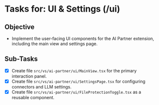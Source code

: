 # Tasks for: UI & Settings (/ui)

## Objective
- Implement the user-facing UI components for the AI Partner extension, including the main view and settings page.

## Sub-Tasks
- [x] Create file `src/vs/ai-partner/ui/MainView.tsx` for the primary interaction panel.
- [x] Create file `src/vs/ai-partner/ui/SettingsPage.tsx` for configuring connectors and LLM settings.
- [x] Create file `src/vs/ai-partner/ui/FileProtectionToggle.tsx` as a reusable component.
